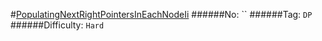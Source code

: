 #[PopulatingNextRightPointersInEachNodeIi](https://leetcode.com/problems/populating-next-right-pointers-in-each-node-ii/)
######No: ``
######Tag: `DP`
######Difficulty: `Hard`
